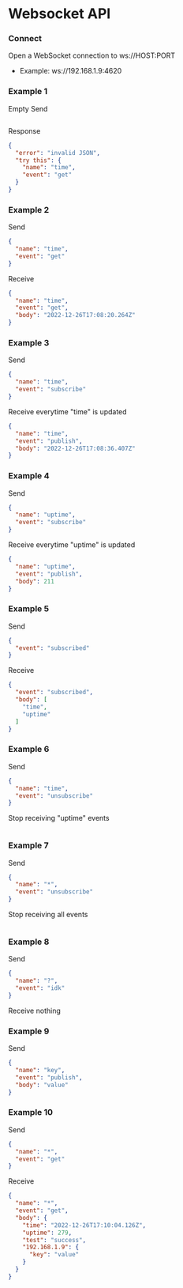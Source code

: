 # Websocket API

### Connect

Open a WebSocket connection to ws://HOST:PORT
- Example: ws://192.168.1.9:4620

### Example 1

Empty Send

```json
```

Response

```json
{
  "error": "invalid JSON",
  "try this": {
    "name": "time",
    "event": "get"
  }
}
```

### Example 2

Send

```json
{
  "name": "time",
  "event": "get"
}
```

Receive

```json
{
  "name": "time",
  "event": "get",
  "body": "2022-12-26T17:08:20.264Z"
}
```

### Example 3

Send

```json
{
  "name": "time",
  "event": "subscribe"
}
```

Receive everytime "time" is updated

```json
{
  "name": "time",
  "event": "publish",
  "body": "2022-12-26T17:08:36.407Z"
}
```

### Example 4

Send

```json
{
  "name": "uptime",
  "event": "subscribe"
}
```

Receive everytime "uptime" is updated

```json
{
  "name": "uptime",
  "event": "publish",
  "body": 211
}
```

### Example 5

Send

```json
{
  "event": "subscribed"
}
```

Receive

```json
{
  "event": "subscribed",
  "body": [
    "time",
    "uptime"
  ]
}
```

### Example 6

Send

```json
{
  "name": "time",
  "event": "unsubscribe"
}
```

Stop receiving "uptime" events

```json
```

### Example 7

Send

```json
{
  "name": "*",
  "event": "unsubscribe"
}
```

Stop receiving all events

```json
```

### Example 8

Send

```json
{
  "name": "?",
  "event": "idk"
}
```

Receive nothing

### Example 9

Send

```json
{
  "name": "key",
  "event": "publish",
  "body": "value"
}
```

### Example 10

Send

```json
{
  "name": "*",
  "event": "get"
}
```

Receive

```json
{
  "name": "*",
  "event": "get",
  "body": {
    "time": "2022-12-26T17:10:04.126Z",
    "uptime": 279,
    "test": "success",
    "192.168.1.9": {
      "key": "value"
    }
  }
}
```